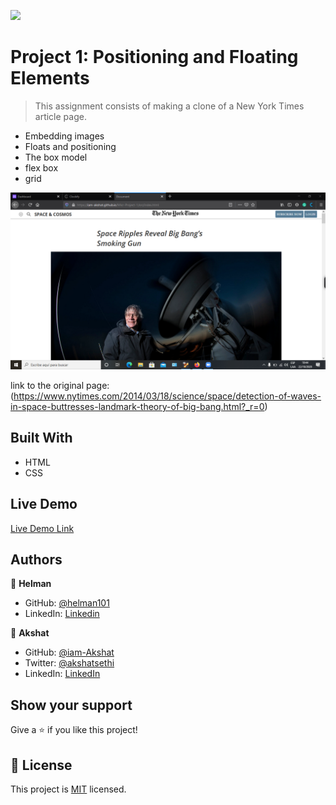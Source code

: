 ![](https://img.shields.io/badge/Microverse-blueviolet)

# Project 1: Positioning and Floating Elements

> This assignment consists of making a clone of a New York Times article page.

- Embedding images
- Floats and positioning
- The box model
- flex box
- grid

![screenshot](./app_screenshot.png)

link to the original page: (https://www.nytimes.com/2014/03/18/science/space/detection-of-waves-in-space-buttresses-landmark-theory-of-big-bang.html?_r=0)

## Built With

- HTML
- CSS

## Live Demo

[Live Demo Link](https://iam-akshat.github.io/Micr-Project-1/src/index.html
)

## Authors

👤 **Helman**

- GitHub: [@helman101](https://github.com/helman101)
- LinkedIn: [Linkedin](https://www.linkedin.com/in/helman-andres-5187271b1/)

👤 **Akshat**

- GitHub: [@iam-Akshat](https://github.com/iam-Akshat)
- Twitter: [@akshatsethi](https://twitter.com/akshatsethi)
- LinkedIn: [LinkedIn](https://www.linkedin.com/in/akshat-sethi-786737ba/)

## Show your support

Give a ⭐️ if you like this project!

## 📝 License

This project is [MIT](lic.url) licensed.